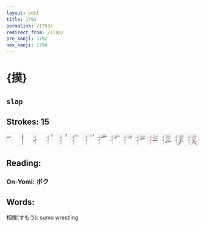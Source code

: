 ```yaml
---
layout: post
title: 1793
permalink: /1793/
redirect_from: /slap/
pre_kanji: 1792
nex_kanji: 1794
---
```


# {撲}

## `slap`

## Strokes: 15

<div class="stroke"><img src="../images/E692B2.png" /></div>

## Reading:

### On-Yomi: ボク

## Words:

相撲(すもう): sumo wrestling
